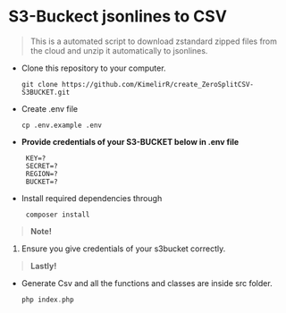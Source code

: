 # S3-Buckect jsonlines to CSV

> This is a automated script to download zstandard zipped files from the cloud and unzip it automatically to jsonlines.

<!--Unordered lists-->
* Clone this repository to your computer.
    ```
    git clone https://github.com/KimelirR/create_ZeroSplitCSV-S3BUCKET.git
    ```
* Create .env file 
    ```
    cp .env.example .env
    ```
* **Provide credentials of your S3-BUCKET below in .env file**
   ~~~
    KEY=?
    SECRET=?
    REGION=?
    BUCKET=?
   ~~~

* Install required dependencies through 
  ```
   composer install
  ```
 > <b>Note!</b>
  1. Ensure you give credentials of your s3bucket correctly.

> <b>Lastly!</b>

* Generate Csv and all the functions and classes are inside src folder.

    ```php
    php index.php
    ```